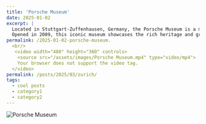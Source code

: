 ```yaml
---
title: 'Porsche Museum'
date: 2025-01-02
excerpt: |
  Located in Stuttgart-Zuffenhausen, Germany, the Porsche Museum is a must-visit destination for car enthusiasts and history buffs alike.
  Opened in 2009, this iconic museum showcases the rich heritage and groundbreaking innovations of one of the world’s most renowned automobile manufacturers.
permalink: /2025-01-02-porsche-museum.
  <br/> 
   <video width="480" height="360" controls>
    <source src="/assets/images/Porsche Museum.mp4" type="video/mp4">
    Your browser does not support the video tag.
  </video>
permalink: /posts/2025/03/zurich/
tags:
  - cool posts
  - category1
  - category2
---
```

<img src='/images/Porsche Museum1.png' alt="Porsche Museum">

